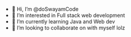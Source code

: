 - 👋 Hi, I’m @doSwayamCode
- 👀 I’m interested in Full stack web development
- 🌱 I’m currently learning Java and Web dev
- 💞️ I’m looking to collaborate on with myself lolz
  

<!---
doSwayamCode/doSwayamCode is a ✨ special ✨ repository because its `README.md` (this file) appears on your GitHub profile.
You can click the Preview link to take a look at your changes.
--->
